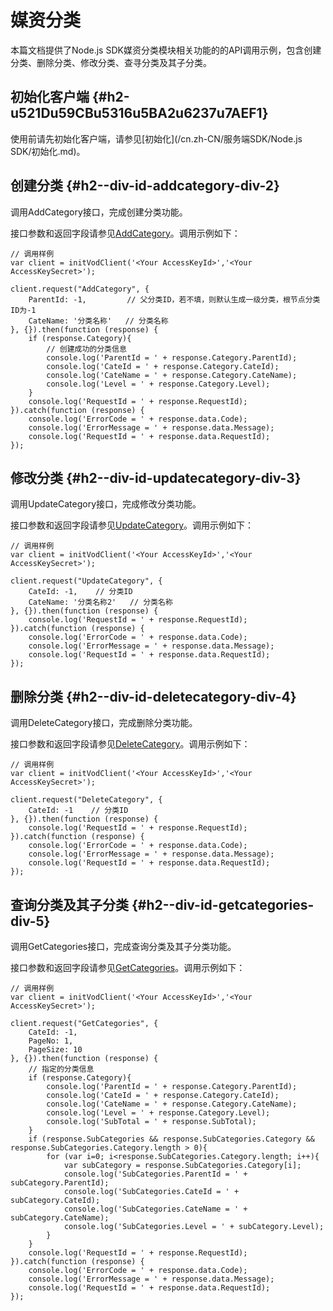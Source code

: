 媒资分类 
=========================

本篇文档提供了Node.js SDK媒资分类模块相关功能的的API调用示例，包含创建分类、删除分类、修改分类、查寻分类及其子分类。

初始化客户端 {#h2-u521Du59CBu5316u5BA2u6237u7AEF1}
--------------------------------------------

使用前请先初始化客户端，请参见[初始化](/cn.zh-CN/服务端SDK/Node.js SDK/初始化.md)。

创建分类 {#h2--div-id-addcategory-div-2}
------------------------------------

调用AddCategory接口，完成创建分类功能。

接口参数和返回字段请参见[AddCategory](/cn.zh-CN/服务端API/媒资管理/媒资分类/创建分类.md)。调用示例如下：

    // 调用样例
    var client = initVodClient('<Your AccessKeyId>','<Your AccessKeySecret>');
    
    client.request("AddCategory", {
        ParentId: -1,         // 父分类ID，若不填，则默认生成一级分类，根节点分类ID为-1
        CateName: '分类名称'   // 分类名称
    }, {}).then(function (response) {
        if (response.Category){
            // 创建成功的分类信息
            console.log('ParentId = ' + response.Category.ParentId);
            console.log('CateId = ' + response.Category.CateId);
            console.log('CateName = ' + response.Category.CateName);
            console.log('Level = ' + response.Category.Level);
        }
        console.log('RequestId = ' + response.RequestId);
    }).catch(function (response) {
        console.log('ErrorCode = ' + response.data.Code);
        console.log('ErrorMessage = ' + response.data.Message);
        console.log('RequestId = ' + response.data.RequestId);
    });



修改分类 {#h2--div-id-updatecategory-div-3}
---------------------------------------

调用UpdateCategory接口，完成修改分类功能。

接口参数和返回字段请参见[UpdateCategory](/cn.zh-CN/服务端API/媒资管理/媒资分类/更新分类.md)。调用示例如下：

    // 调用样例
    var client = initVodClient('<Your AccessKeyId>','<Your AccessKeySecret>');
    
    client.request("UpdateCategory", {
        CateId: -1,    // 分类ID
        CateName: '分类名称2'   // 分类名称
    }, {}).then(function (response) {
        console.log('RequestId = ' + response.RequestId);
    }).catch(function (response) {
        console.log('ErrorCode = ' + response.data.Code);
        console.log('ErrorMessage = ' + response.data.Message);
        console.log('RequestId = ' + response.data.RequestId);
    });



删除分类 {#h2--div-id-deletecategory-div-4}
---------------------------------------

调用DeleteCategory接口，完成删除分类功能。

接口参数和返回字段请参见[DeleteCategory](/cn.zh-CN/服务端API/媒资管理/媒资分类/删除分类.md)。调用示例如下：

    // 调用样例
    var client = initVodClient('<Your AccessKeyId>','<Your AccessKeySecret>');
    
    client.request("DeleteCategory", {
        CateId: -1    // 分类ID
    }, {}).then(function (response) {
        console.log('RequestId = ' + response.RequestId);
    }).catch(function (response) {
        console.log('ErrorCode = ' + response.data.Code);
        console.log('ErrorMessage = ' + response.data.Message);
        console.log('RequestId = ' + response.data.RequestId);
    });



查询分类及其子分类 {#h2--div-id-getcategories-div-5}
-------------------------------------------

调用GetCategories接口，完成查询分类及其子分类功能。

接口参数和返回字段请参见[GetCategories](/cn.zh-CN/服务端API/媒资管理/媒资分类/获取分类及子分类.md)。调用示例如下：

    // 调用样例
    var client = initVodClient('<Your AccessKeyId>','<Your AccessKeySecret>');
    
    client.request("GetCategories", {
        CateId: -1,
        PageNo: 1,
        PageSize: 10
    }, {}).then(function (response) {
        // 指定的分类信息
        if (response.Category){
            console.log('ParentId = ' + response.Category.ParentId);
            console.log('CateId = ' + response.Category.CateId);
            console.log('CateName = ' + response.Category.CateName);
            console.log('Level = ' + response.Category.Level);
            console.log('SubTotal = ' + response.SubTotal);
        }
        if (response.SubCategories && response.SubCategories.Category && response.SubCategories.Category.length > 0){
            for (var i=0; i<response.SubCategories.Category.length; i++){
                var subCategory = response.SubCategories.Category[i];
                console.log('SubCategories.ParentId = ' + subCategory.ParentId);
                console.log('SubCategories.CateId = ' + subCategory.CateId);
                console.log('SubCategories.CateName = ' + subCategory.CateName);
                console.log('SubCategories.Level = ' + subCategory.Level);
            }
        }
        console.log('RequestId = ' + response.RequestId);
    }).catch(function (response) {
        console.log('ErrorCode = ' + response.data.Code);
        console.log('ErrorMessage = ' + response.data.Message);
        console.log('RequestId = ' + response.data.RequestId);
    });


